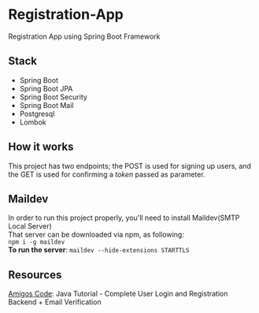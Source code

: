 # Registration-App
Registration App using Spring Boot Framework

## Stack
  - Spring Boot
  - Spring Boot JPA
  - Spring Boot Security
  - Spring Boot Mail
  - Postgresql
  - Lombok

## How it works
This project has two endpoints; the POST is used for signing up users, and the GET is used for confirming a *token* passed as parameter. <br />

## Maildev
In order to run this project properly, you'll need to install Maildev(SMTP Local Server) <br />
That server can be downloaded via npm, as following: <br />
 `npm i -g maildev` <br />
 **To run the server**: `maildev --hide-extensions STARTTLS`
 

## Resources
[Amigos Code](https://www.youtube.com/watch?v=QwQuro7ekvc&t=4309s): Java Tutorial - Complete User Login and Registration Backend + Email Verification
